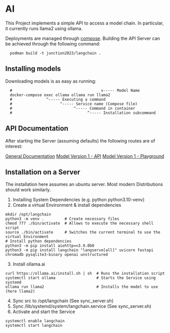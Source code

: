 # AI

This Project implements a simple API to access a model chain.
In particular, it currently runs llama2 using ollama.

Deployments are managed through [compose](./docker-compose.yml).
Building the API Server can be achieved through the following command:

```shell
  podman build -t junction2023/langchain .
```

## Installing models

Downloading models is as easy as running:

```shell
  #                                       v----- Model Name
  docker-compose exec ollama ollama run llama2
  #               ^----- Executing a command
  #                     ^----- Service name (Compose file)
  #                           ^----- Command in container
  #                                 ^----- Installation subcommand
```

## API Documentation

After starting the Server (assuming defaults) the following routes are of interest:

[General Documentation](https://localhost:8000/docs)
[Model Version 1 - API](https://localhost:8000/v1/model)
[Model Version 1 - Playground](https://localhost:8000/v1/model/playground)

## Installation on a Server

The installation here assumes an ubuntu server.
Most modern Distributions should work similarly.

1. Installing System Dependencies (e.g. python python3.10-venv)
2. Create a virtual Environment & install dependencies

```shell
mkdir /opt/langchain
python3 -m venv .         # Create necessary files
chmod 777 ./bin/activate  # Allows to execute the necessary shell script  
source ./bin/activate     # Switches the current terminal to use the virtual Environment  
# Install python dependencies
python3 -m pip install aiohttp==3.9.0b0
python3 -m pip install langchain "langserve[all]" uvicorn fastapi chromadb pysqlite3-binary openai unstructured
```

3. Install ollama.ai

```shell
curl https://ollama.ai/install.sh | sh  # Runs the installation script
systemctl start ollama                  # Starts the Service using systemd
ollama run llama2                       # Installs the model to use (here llama2)
```

4. Sync src to /opt/langchain (See sync_server.sh)
5. Sync /lib/systemd/system/langchain.service (See sync_server.sh)
5. Activate and start the Service

```shell
systemctl enable langchain
systemctl start langchain
```